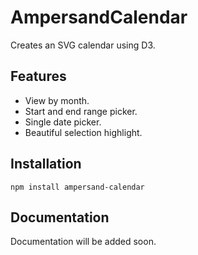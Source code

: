 AmpersandCalendar
==================
Creates an SVG calendar using D3.

## Features
* View by month.
* Start and end range picker.
* Single date picker.
* Beautiful selection highlight.

## Installation
`npm install ampersand-calendar`

## Documentation
Documentation will be added soon.
